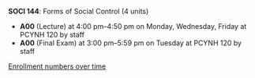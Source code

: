 **SOCI 144**: Forms of Social Control (4 units)

- **A00** (Lecture) at 4:00 pm–4:50 pm on Monday, Wednesday, Friday at PCYNH 120 by staff
- **A00** (Final Exam) at 3:00 pm–5:59 pm on Tuesday at PCYNH 120 by staff

[Enrollment numbers over time](./SOCI144.tsv)
